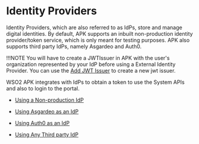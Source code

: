 # Identity Providers

Identity Providers, which are also referred to as IdPs, store and manage digital identities. By default, APK supports an inbuilt non-production identity provider/token service, which is only meant for testing purposes. APK also supports third party IdPs, namely Asgardeo and Auth0.

!!!NOTE
    You will have to create a JWTIssuer in APK with the user's organization represented by your IdP before using a External Identity Provider. You can use the [Add JWT Issuer](../../../develop-and-deploy-api/jwt-issuers/jwt-issuers.md) to create a new jwt issuer.

WSO2 APK integrates with IdPs to obtain a token to use the System APIs and also to login to the portal.

- [Using a Non-production IdP](../non-production-idp)

- [Using Asgardeo as an IdP](../asgardeo-idp)

- [Using Auth0 as an IdP](../auth0-idp)

- [Using Any Third party IdP](../third-party-idp)
